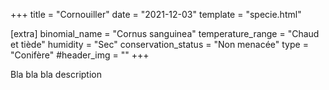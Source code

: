 +++
title = "Cornouiller"
date = "2021-12-03"
template = "specie.html"

[extra]
binomial_name = "Cornus sanguinea"
temperature_range = "Chaud et tiède"
humidity = "Sec"
conservation_status = "Non menacée"
type = "Conifère"
#header_img = ""
+++

Bla bla bla description